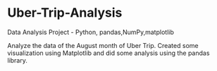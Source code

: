 # Uber-Trip-Analysis
Data Analysis Project - Python, pandas,NumPy,matplotlib

Analyze the data of the August month of Uber Trip. Created some visualization using Matplotlib and did some analysis using the pandas library.
